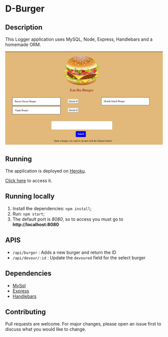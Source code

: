 # D-Burger

## Description

 This Logger application uses MySQL, Node, Express, Handlebars and a homemade ORM.

 ![D-Burger](https://github.com/tvolpatto/d-burger/blob/master/public/screenshots/screenshot.PNG)

 ## Running 

 The application is deployed on [Heroku](https://www.heroku.com/home).

 [Click here](https://d-burger.herokuapp.com/) to access it.

 ## Running locally

 1. Install the dependencies: ```npm install```;
 2. Run: ```npm start```;
 3. The default  port is *8080*, so to access you must go to **http://localhost:8080**

## APIS

   * ```/api/burger``` : Adds a new burger and return the ID 
   * ```/api/devour/:id``` : Update the ```devoured``` field for the select burger 

## Dependencies

   * [MySql](https://www.mysql.com/)
   * [Express](https://expressjs.com/)
   * [Handlebars](https://handlebarsjs.com/)


## Contributing

Pull requests are welcome. For major changes, please open an issue first to discuss what you would like to change.


